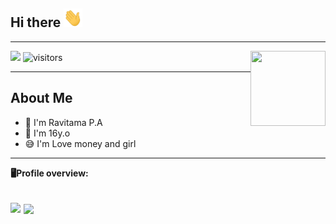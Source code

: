 ## Hi there <img src="https://raw.githubusercontent.com/iunderhere/iunderhere/main/assets/wave1.gif" width="30" height="30">
___
<img src="https://images.app.goo.gl/HFf2xVKDT9eZB6bL6" width="120" height="120" align="right">

<a href="https://t.me/iunderhere"> <img src="https://img.shields.io/badge/Telegram-blue?style=social&logo=Telegram" /></a>
![visitors](https://visitor-badge.laobi.icu/badge?page_id=iunderhere)
___

## **About Me**

- 🌱 I'm Ravitama P.A
- 🎂 I'm 16y.o 
- 😅 I'm Love money and girl
----
**🖥Profile overview:**

<a href="https://github.com/iunderhere/PenakMaido "> <img src="https://github-readme-stats.vercel.app/api?username=iunderhere&show_icons=true&theme=blue-green" /></a>
<a href="https://github.com/iunderhere"> <img align="center" src="https://github-readme-stats.vercel.app/api/top-langs/?username=iunderhere&layout=compact&theme=blue-green" /></a>
----
